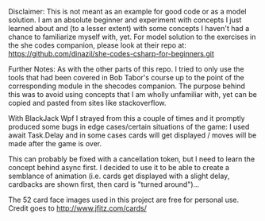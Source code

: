 

Disclaimer:
This is not meant as an example for good code or as a model solution. I am an absolute beginner and experiment
with concepts I just learned about and (to a lesser extent) with some concepts I haven't had a chance to familiarize myself with, yet.
For model solution to the exercises in the she codes companion, please look at their repo at:
https://github.com/dinazil/she-codes-csharp-for-beginners.git

Further Notes:
As with the other parts of this repo. I tried to only use the tools that had been covered in Bob Tabor's course up to the 
point of the corresponding module in the shecodes companion. The purpose behind this was to avoid using concepts that I am wholly unfamiliar with, 
yet can be copied and pasted from sites like stackoverflow.

With BlackJack Wpf I strayed from this a couple of times and it promptly produced some bugs in edge cases/certain situations of the game:
I used  await Task.Delay and in some cases cards will get displayed / moves will be made after the game is over.

This can probably be fixed with a cancellation token, but I need to learn the concept behind async first. I decided to use it to be able to create a 
semblance of animation (i.e. cards get displayed with a slight delay, cardbacks are shown first, then card is "turned around")...

The 52 card face images used in this project are free for personal use. Credit goes to http://www.jfitz.com/cards/
